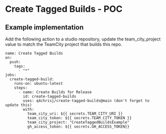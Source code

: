 # Create Tagged Builds - POC

## Example implementation

Add the following action to a studio repository, update the team_city_project
value to match the TeamCity project that builds this repo.

```
name: Create Tagged Builds
on:
  push:
    tags:
      - "*"
jobs:
  create-tagged-build:
    runs-on: ubuntu-latest
    steps:
      - name: Create Builds for Release
        id: create-tagged-builds
        uses: q4chrisj/create-tagged-builds@main (don't forget to update this)
        with:
          team_city_uri: ${{ secrets.TEAM_CITY_URI }}
          team_city_token: ${{ secrets.TEAM_CITY_TOKEN }}
          team_city_project: "CreateTaggedBuildsExample"
          gh_access_token: ${{ secrets.GH_ACCESS_TOKEN}}
```

